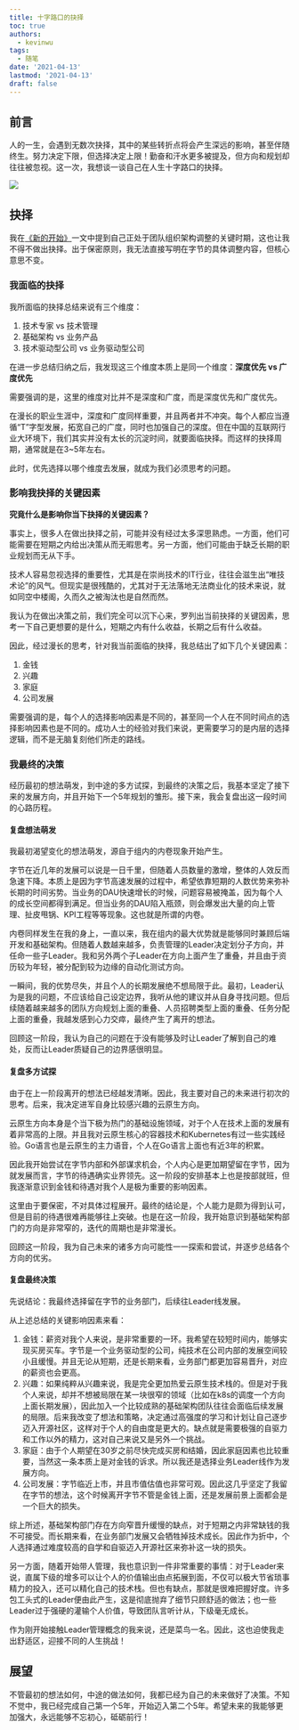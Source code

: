 ```yaml
---
title: 十字路口的抉择
toc: true
authors:
  - kevinwu
tags:
  - 随笔
date: '2021-04-13'
lastmod: '2021-04-13'
draft: false
---
```


## 前言
人的一生，会遇到无数次抉择，其中的某些转折点将会产生深远的影响，甚至伴随终生。努力决定下限，但选择决定上限！勤奋和汗水更多被提及，但方向和规划却往往被忽视。这一次，我想谈一谈自己在人生十字路口的抉择。

![](https://kevinwu0904-blog-images.oss-cn-shanghai.aliyuncs.com/blogs-mind-decision/cross.png)

## 抉择
我在[《新的开始》](../mind-startup)一文中提到自己正处于团队组织架构调整的关键时期，这也让我不得不做出抉择。出于保密原则，我无法直接写明在字节的具体调整内容，但核心意思不变。

### 我面临的抉择
我所面临的抉择总结来说有三个维度：
1. 技术专家 vs 技术管理
2. 基础架构 vs 业务产品
3. 技术驱动型公司 vs 业务驱动型公司

在进一步总结归纳之后，我发现这三个维度本质上是同一个维度：**深度优先 vs 广度优先**

需要强调的是，这里的维度对比并不是深度和广度，而是深度优先和广度优先。

在漫长的职业生涯中，深度和广度同样重要，并且两者并不冲突。每个人都应当遵循“T”字型发展，拓宽自己的广度，同时也加强自己的深度。但在中国的互联网行业大环境下，我们其实并没有太长的沉淀时间，就要面临抉择。而这样的抉择周期，通常就是在3~5年左右。

此时，优先选择以哪个维度去发展，就成为我们必须思考的问题。

### 影响我抉择的关键因素
**究竟什么是影响你当下抉择的关键因素？** 

事实上，很多人在做出抉择之前，可能并没有经过太多深思熟虑。一方面，他们可能需要在短期之内给出决策从而无暇思考。另一方面，他们可能由于缺乏长期的职业规划而无从下手。

技术人容易忽视选择的重要性，尤其是在崇尚技术的IT行业，往往会滋生出“唯技术论”的风气。但现实是很残酷的，尤其对于无法落地无法商业化的技术来说，就如同空中楼阁，久而久之被淘汰也是自然而然。

我认为在做出决策之前，我们完全可以沉下心来，罗列出当前抉择的关键因素，思考一下自己更想要的是什么，短期之内有什么收益，长期之后有什么收益。

因此，经过漫长的思考，针对我当前面临的抉择，我总结出了如下几个关键因素：
1. 金钱
2. 兴趣
3. 家庭
4. 公司发展

需要强调的是，每个人的选择影响因素是不同的，甚至同一个人在不同时间点的选择影响因素也是不同的。成功人士的经验对我们来说，更需要学习的是内层的选择逻辑，而不是无脑复刻他们所走的路线。

### 我最终的决策
经历最初的想法萌发，到中途的多方试探，到最终的决策之后，我基本坚定了接下来的发展方向，并且开始下一个5年规划的雏形。接下来，我会复盘出这一段时间的心路历程。

#### 复盘想法萌发
我最初渴望变化的想法萌发，源自于组内的内卷现象开始产生。

字节在近几年的发展可以说是一日千里，但随着人员数量的激增，整体的人效反而急速下降。本质上是因为字节高速发展的过程中，希望依靠短期的人数优势来弥补长期的时间劣势。当业务的DAU快速增长的时候，问题容易被掩盖，因为每个人的成长空间都得到满足。但当业务的DAU陷入瓶颈，则会爆发出大量的向上管理、扯皮甩锅、KPI工程等等现象。这也就是所谓的内卷。

内卷同样发生在我的身上，一直以来，我在组内的最大优势就是能够同时兼顾后端开发和基础架构。但随着人数越来越多，负责管理的Leader决定划分子方向，并任命一些子Leader。我和另外两个子Leader在方向上面产生了重叠，并且由于资历较为年轻，被分配到较为边缘的自动化测试方向。

一瞬间，我的优势尽失，并且个人的长期发展绝不想局限于此。最初，Leader认为是我的问题，不应该给自己设定边界，我听从他的建议并从自身寻找问题。但后续随着越来越多的团队方向规划上面的重叠、人员招聘类型上面的重叠、任务分配上面的重叠，我越发感到心力交瘁，最终产生了离开的想法。

回顾这一阶段，我认为自己的问题在于没有能够及时让Leader了解到自己的难处，反而让Leader质疑自己的边界感很明显。

#### 复盘多方试探
由于在上一阶段离开的想法已经越发清晰。因此，我主要对自己的未来进行初次的思考。后来，我决定进军自身比较感兴趣的云原生方向。

云原生方向本身是个当下极为热门的基础设施领域，对于个人在技术上面的发展有着非常高的上限。并且我对云原生核心的容器技术和Kubernetes有过一些实践经验。Go语言也是云原生的主力语音，个人在Go语言上面也有近3年的积累。

因此我开始尝试在字节内部和外部谋求机会，个人内心是更加期望留在字节，因为就发展而言，字节的待遇确实业界领先。这一阶段的安排基本上也是按部就班，但我逐渐意识到金钱和待遇对我个人是极为重要的影响因素。

这里由于要保密，不对具体过程展开。最终的结论是，个人能力是颇为得到认可，但是目前的待遇很难再能够往上突破。也是在这一阶段，我开始意识到基础架构部门的方向是非常窄的，迭代的周期也是非常漫长。

回顾这一阶段，我为自己未来的诸多方向可能性一一探索和尝试，并逐步总结各个方向的优劣。

#### 复盘最终决策
先说结论：我最终选择留在字节的业务部门，后续往Leader线发展。

从上述总结的关键影响因素来看：
1. 金钱：薪资对我个人来说，是非常重要的一环。我希望在较短时间内，能够实现买房买车。字节是一个业务驱动型的公司，纯技术在公司内部的发展空间较小且缓慢。并且无论从短期，还是长期来看，业务部门都更加容易晋升，对应的薪资也会更高。
2. 兴趣：如果纯粹从兴趣来说，我是完全更加热爱云原生技术栈的。但是对于我个人来说，却并不想被局限在某一块很窄的领域（比如在k8s的调度一个方向上面长期发展），因此加入一个比较成熟的基础架构团队往往会面临后续发展的局限。后来我改变了想法和策略，决定通过高强度的学习和计划让自己逐步迈入开源社区，这样对于个人的自由度是更大的。缺点就是需要极强的自驱力和工作以外的精力，这对自己来说又是另外一个挑战。
3. 家庭：由于个人期望在30岁之前尽快完成买房和结婚，因此家庭因素也比较重要，当然这一条本质上是对金钱的诉求。所以我还是选择业务Leader线作为发展方向。
4. 公司发展：字节临近上市，并且市值估值也非常可观。因此这几乎坚定了我留在字节的想法，这个时候离开字节不管是金钱上面，还是发展前景上面都会是一个巨大的损失。

综上所述，基础架构部门存在方向窄晋升缓慢的缺点，对于短期之内非常缺钱的我不可接受。而长期来看，在业务部门发展又会牺牲掉技术成长。因此作为折中，个人选择通过难度较高的自学和自驱迈入开源社区来弥补这一块的损失。

另一方面，随着开始带人管理，我也意识到一件非常重要的事情：对于Leader来说，直属下级的增多可以让个人的价值输出由点拓展到面，不仅可以极大节省琐事精力的投入，还可以精化自己的技术栈。但也有缺点，那就是很难把握好度。许多包工头式的Leader便由此产生，这是彻底抛弃了细节只顾舒适的做法；也一些Leader过于强硬的灌输个人价值，导致团队言听计从，下级毫无成长。

作为刚开始接触Leader管理概念的我来说，还是菜鸟一名。因此，这也迫使我走出舒适区，迎接不同的人生挑战！

## 展望
不管最初的想法如何，中途的做法如何，我都已经为自己的未来做好了决策。不知不觉中，我已经完成自己第一个5年，开始迈入第二个5年。希望未来的我能够更加强大，永远能够不忘初心，砥砺前行！